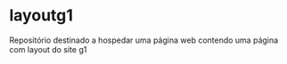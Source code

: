 # layoutg1
Repositório destinado a hospedar uma página web contendo uma página com layout do site g1
